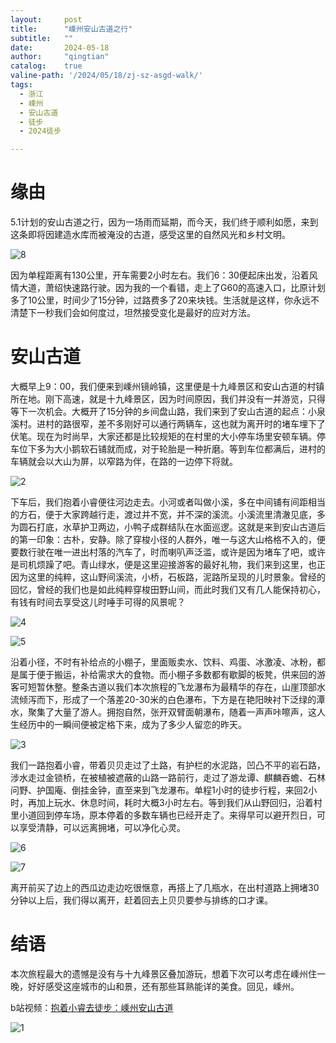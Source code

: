```yaml
---
layout:     post
title:      "嵊州安山古道之行"
subtitle:   ""
date:       2024-05-18
author:     "qingtian"
catalog:    true
valine-path: '/2024/05/18/zj-sz-asgd-walk/'
tags:
  - 浙江
  - 嵊州
  - 安山古道
  - 徒步
  - 2024徒步

---
```


# 缘由

5.1计划的安山古道之行，因为一场雨而延期，而今天，我们终于顺利如愿，来到这条即将因建造水库而被淹没的古道，感受这里的自然风光和乡村文明。

![8](http://img.qingtian16265.com/20240518008.jpeg)

因为单程距离有130公里，开车需要2小时左右。我们6：30便起床出发，沿着风情大道，萧绍快速路行驶。因为我的一个看错，走上了G60的高速入口，比原计划多了10公里，时间少了15分钟，过路费多了20来块钱。生活就是这样，你永远不清楚下一秒我们会如何度过，坦然接受变化是最好的应对方法。

# 安山古道

大概早上9：00，我们便来到嵊州镜岭镇，这里便是十九峰景区和安山古道的村镇所在地。刚下高速，就是十九峰景区，因为时间原因，我们并没有一并游览，只得等下一次机会。大概开了15分钟的乡间盘山路，我们来到了安山古道的起点：小泉溪村。进村的路很窄，差不多刚好可以通行两辆车，这也就为离开时的堵车埋下了伏笔。现在为时尚早，大家还都是比较规矩的在村里的大小停车场里安顿车辆。停车位下多为大小鹅软石铺就而成，对于轮胎是一种折磨。等到车位都满后，进村的车辆就会以大山为屏，以窄路为伴，在路的一边停下将就。

![2](http://img.qingtian16265.com/20240518002.jpeg)

下车后，我们抱着小睿便往河边走去。小河或者叫做小溪，多在中间铺有间距相当的方石，便于大家跨越行走，渡过并不宽，并不深的溪流。小溪流里清澈见底，多为圆石打底，水草护卫两边，小鸭子成群结队在水面巡逻。这就是来到安山古道后的第一印象：古朴，安静。除了穿梭小径的人群外，唯一与这大山格格不入的，便要数行驶在唯一进出村落的汽车了，时而喇叭声泛滥，或许是因为堵车了吧，或许是司机烦躁了吧。青山绿水，便是这里迎接游客的最好礼物，我们来到这里，也正因为这里的纯粹，这山野间溪流，小桥，石板路，泥路所呈现的儿时景象。曾经的回忆，曾经的我们也是如此纯粹穿梭田野山间，而此时我们又有几人能保持初心，有钱有时间去享受这儿时唾手可得的风景呢？

![4](http://img.qingtian16265.com/20240518004.jpeg)

![5](http://img.qingtian16265.com/20240518005.jpeg)

沿着小径，不时有补给点的小棚子，里面贩卖水、饮料、鸡蛋、冰激凌、冰粉，都是属于便于搬运，补给需求大的食物。而小棚子多数都有歇脚的板凳，供来回的游客可短暂休整。整条古道以我们本次旅程的飞龙瀑布为最精华的存在，山崖顶部水流倾泻而下，形成了一个落差20-30米的白色瀑布，下方是在艳阳映衬下泛绿的潭水，聚集了大量了游人。拥抱自然，张开双臂面朝瀑布，随着一声声咔嚓声，这人生经历中的一瞬间便被定格下来，成为了多少人留恋的昨天。

![3](http://img.qingtian16265.com/20240518003.jpeg?v=20240520)

我们一路抱着小睿，带着贝贝走过了土路，有护栏的水泥路，凹凸不平的岩石路，涉水走过金锁桥，在被植被遮蔽的山路一路前行，走过了游龙谭、麒麟吞蟾、石林问野、护国庵、倒挂金钟，直至来到飞龙瀑布。单程1小时的徒步行程，来回2小时，再加上玩水、休息时间，耗时大概3小时左右。等到我们从山野回归，沿着村里小道回到停车场，原本停着的多数车辆也已经开走了。来得早可以避开烈日，可以享受清静，可以远离拥堵，可以净化心灵。

![6](http://img.qingtian16265.com/20240518006.jpeg)

![7](http://img.qingtian16265.com/20240518007.jpeg)

离开前买了边上的西瓜边走边吃很惬意，再搭上了几瓶水，在出村道路上拥堵30分钟以上后，我们得以离开，赶着回去上贝贝要参与排练的口才课。

# 结语

本次旅程最大的遗憾是没有与十九峰景区叠加游玩，想着下次可以考虑在嵊州住一晚，好好感受这座城市的山和景，还有那些耳熟能详的美食。回见，嵊州。

b站视频：[抱着小睿去徒步：嵊州安山古道](https://www.bilibili.com/video/BV1WM4m1k7wx/?spm_id_from=333.999.0.0)

![1](http://img.qingtian16265.com/20240518001.jpeg)